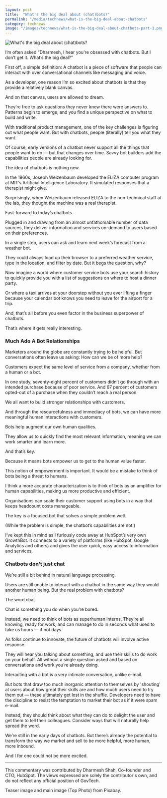 ```yaml
---
layout: post
title:  "What's the big deal about (chat)bots?"
permalink: "/media/technews/what-is-the-big-deal-about-chatbots"
category: technews
image: "/images/technews/what-is-the-big-deal-about-chatbots-part-1.png"
---
```


![What's the big deal about (chat)bots?]({{site.baseurl}}/images/technews/what-is-the-big-deal-about-chatbots-part-1.png)

I’m often asked “Dharmesh, I hear you're obsessed with chatbots. But I don’t get it. What’s the big deal?”

First off, a simple definition:  A chatbot is a piece of software that people can interact with over conversational channels like messaging and voice.  

As a developer, one reason I’m so excited about chatbots is that they provide a relatively blank canvas.

And on that canvas, users are allowed to dream.

They’re free to ask questions they never knew there were answers to. Patterns begin to emerge, and you find a unique perspective on what to build and write.

With traditional product management, one of the key challenges is figuring out what people want.  But with chatbots, people (literally) tell you what they want.

Of course, early versions of a chatbot never support all the things that people want to do — but that changes over time. Savvy bot builders add the capabilities people are already looking for.

The idea of chatbots is nothing new.

In the 1960s, Joseph Weizenbaum developed the ELIZA computer program at MIT’s Artificial Intelligence Laboratory. It simulated responses that a therapist might give.

Surprisingly, when Weizenbaum released ELIZA to the non-technical staff at the lab, they thought the machine was a real therapist.

Fast-forward to today’s chatbots.

Plugged in and drawing from an almost unfathomable number of data sources, they deliver information and services on-demand to users based on their preferences.

In a single step, users can ask and learn next week’s forecast from a weather bot.

They could always load up their browser to a preferred weather service, type in the location, and filter by date. But it begs the question, why?

Now imagine a world where customer service bots use your search history to quickly provide you with a list of suggestions on where to host a dinner party.

Or where a taxi arrives at your doorstep without you ever lifting a finger because your calendar bot knows you need to leave for the airport for a trip.

And, that’s all before you even factor in the business superpower of chatbots.

That’s where it gets really interesting.

### **Much Ado A Bot Relationships**
Marketers around the globe are constantly trying to be helpful. But conversations often leave us asking: How can we be of more help?

Customers expect the same level of service from a company, whether from a human or a bot.

In one study, seventy-eight percent of customers didn’t go through with an intended purchase because of poor service. And 67 percent of customers opted-out of a purchase when they couldn’t reach a real person.

We all want to build stronger relationships with customers.

And through the resourcefulness and immediacy of bots, we can have more meaningful human interactions with customers.

Bots help augment our own human qualities.

They allow us to quickly find the most relevant information, meaning we can work smarter and learn more.

And that’s key.

Because it means bots empower us to get to the human value faster.

This notion of empowerment is important. It would be a mistake to think of bots being a threat to humans.

I think a more accurate characterization is to think of bots as an amplifier for human capabilities, making us more productive and efficient.

Organisations can scale their customer support using bots in a way that keeps headcount costs manageable.

The key is a focused bot that solves a simple problem well.

(While the problem is simple, the chatbot’s capabilities are not.)

I’ve kept this in mind as I furiously code away at HubSpot’s very own GrowthBot. It connects to a variety of platforms (like HubSpot, Google Analytics and others) and gives the user quick, easy access to information and services.

### **Chatbots don't just chat**
We’re still a bit behind in natural language processing.

Users are still unable to interact with a chatbot in the same way they would another human being. But the real problem with chatbots?

The word chat.

Chat is something you do when you’re bored.

Instead, we need to think of bots as superhuman interns. They’re all knowing, ready for work, and can manage to do in seconds what used to take us hours — if not days.

As folks continue to innovate, the future of chatbots will involve active response.

They will hear you talking about something, and use their skills to do work on your behalf. All without a single question asked and based on conversations and work you’re already doing.

Interacting with a bot is a very intimate conversation, unlike e-mail.

But bots that draw too much inorganic attention to themselves by 'shouting' at users about how great their skills are and how much users need to try them out — these ultimately get lost in the shuffle. Developers need to have the discipline to resist the temptation to market their bot as if it were spam e-mail.

Instead, they should think about what they can do to delight the user and get them to tell their colleagues. Consider ways that will naturally help spread the word.

We’re still in the early days of chatbots. But there’s already the potential to transform the way we market and sell to be more helpful, more human, more inbound.

And I for one could not be more excited.

---

This commentary was contributed by Dharmesh Shah, Co-founder and CTO, HubSpot. The views expressed are solely the contributor's own, and do not reflect any official position of GovTech.

Teaser image and main image (Top Photo) from Pixabay.
